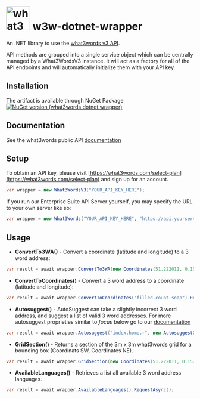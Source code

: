 # <img src="https://what3words.com/assets/images/w3w_square_red.png" width="64" height="64" alt="what3words"/>&nbsp;w3w-dotnet-wrapper

An .NET library to use the [what3words v3 API](https://docs.what3words.com/api/v3/).

API methods are grouped into a single service object which can be centrally managed by a What3WordsV3 instance. It will act as a factory for all of the API endpoints and will automatically initialize them with your API key.

## Installation

The artifact is available through NuGet Package [![NuGet version (what3words.dotnet.wrapper)](https://img.shields.io/nuget/v/what3words.dotnet.wrapper.svg?style=flat-square)](https://www.nuget.org/packages/what3words.dotnet.wrapper/)

## Documentation

See the what3words public API [documentation](https://docs.what3words.com/api/v3/)

## Setup

To obtain an API key, please visit [https://what3words.com/select-plan](https://what3words.com/select-plan) and sign up for an account.

```C#
var wrapper = new What3WordsV3("YOUR_API_KEY_HERE");
```

If you run our Enterprise Suite API Server yourself, you may specify the URL to your own server like so:

```C#
var wrapper = new What3Words("YOUR_API_KEY_HERE", "https://api.yourserver.com")  
```

## Usage

- **ConvertTo3WA()** - Convert a coordinate (latitude and longitude) to a 3 word address:
```C#
var result = await wrapper.ConvertTo3WA(new Coordinates(51.222011, 0.152311)).RequestAsync();
```

- **ConvertToCoordinates()** - Convert a 3 word address to a coordinate (latitude and longitude):
```C#
var result = await wrapper.ConvertToCoordinates("filled.count.soap").RequestAsync();
```

- **Autosuggest()** - AutoSuggest can take a slightly incorrect 3 word address, and suggest a list of valid 3 word addresses. For more autosuggest proprieties similar to *focus* below go to our [documentation](https://developer.what3words.com/public-api/docs#autosuggest)
```C#
var result = await wrapper.Autosuggest("index.home.r", new AutosuggestOptions().SetFocus(51.502,-0.12345)).RequestAsync();
```
- **GridSection()** - Returns a section of the 3m x 3m what3words grid for a bounding box (Coordinats SW, Coordinates NE).
```C#
var result = await wrapper.GridSection(new Coordinates(51.222011, 0.152311), new Coordinates(51.222609, 0.152898)).RequestAsync();
```

- **AvailableLanguages()** - Retrieves a list all available 3 word address languages.
```C#
var result = await wrapper.AvailableLanguages().RequestAsync();
```
